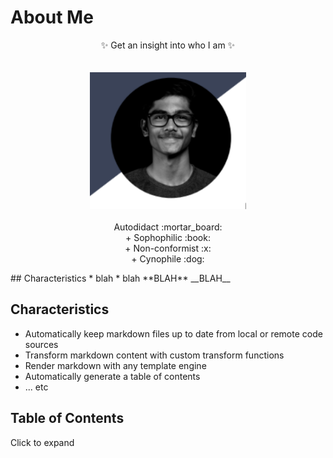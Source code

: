 # About Me


<p align="center">
  ✨ Get an insight into who I am ✨<br>
  <br>
  <br>
  <img width="250"  src="my image.png">
  <br>
  <br> 
   Autodidact :mortar_board:<br>
  + Sophophilic :book:<br>
  + Non-conformist :x:<br>
  + Cynophile :dog:<br>
</p>
## Characteristics
* blah
* blah
**BLAH**
__BLAH__



## Characteristics

- Automatically keep markdown files up to date from local or remote code sources
- Transform markdown content with custom transform functions
- Render markdown with any template engine
- Automatically generate a table of contents
- ... etc

## Table of Contents


<summary>Click to expand</summary>


